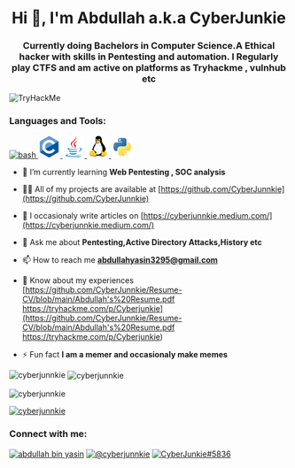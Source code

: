 <h1 align="center">Hi 👋, I'm Abdullah a.k.a CyberJunkie</h1>
<h3 align="center">Currently doing Bachelors in Computer Science.A Ethical hacker with skills in Pentesting and automation. I Regularly play CTFS and am active on platforms as Tryhackme , vulnhub etc</h3>

  <img src="https://tryhackme-badges.s3.amazonaws.com/Cyberjunkie.png" alt="TryHackMe">

<h3 align="left">Languages and Tools:</h3>
<p align="left"> <a href="https://www.gnu.org/software/bash/" target="_blank"> <img src="https://www.vectorlogo.zone/logos/gnu_bash/gnu_bash-icon.svg" alt="bash" width="40" height="40"/> </a> <a href="https://www.cprogramming.com/" target="_blank"> <img src="https://raw.githubusercontent.com/devicons/devicon/master/icons/c/c-original.svg" alt="c" width="40" height="40"/> </a> <a href="https://www.java.com" target="_blank"> <img src="https://raw.githubusercontent.com/devicons/devicon/master/icons/java/java-original.svg" alt="java" width="40" height="40"/> </a> <a href="https://www.linux.org/" target="_blank"> <img src="https://raw.githubusercontent.com/devicons/devicon/master/icons/linux/linux-original.svg" alt="linux" width="40" height="40"/> </a> <a href="https://www.python.org" target="_blank"> <img src="https://raw.githubusercontent.com/devicons/devicon/master/icons/python/python-original.svg" alt="python" width="40" height="40"/> </a> </p>

- 🌱 I’m currently learning **Web Pentesting , SOC analysis**

- 👨‍💻 All of my projects are available at [https://github.com/CyberJunnkie](https://github.com/CyberJunnkie)

- 📝 I occasionaly write articles on [https://cyberjunnkie.medium.com/](https://cyberjunnkie.medium.com/)

- 💬 Ask me about **Pentesting,Active Directory Attacks,History etc**

- 📫 How to reach me **abdullahyasin3295@gmail.com**

- 📄 Know about my experiences [https://github.com/CyberJunnkie/Resume-CV/blob/main/Abdullah's%20Resume.pdf https://tryhackme.com/p/Cyberjunkie](https://github.com/CyberJunnkie/Resume-CV/blob/main/Abdullah's%20Resume.pdf https://tryhackme.com/p/Cyberjunkie)

- ⚡ Fun fact **I am a memer and occasionaly make memes**

<p><img align="left" src="https://github-readme-stats.vercel.app/api/top-langs?username=cyberjunnkie&show_icons=true&locale=en&layout=compact" alt="cyberjunnkie" /></p>

<p>&nbsp;<img align="center" src="https://github-readme-stats.vercel.app/api?username=cyberjunnkie&show_icons=true&locale=en" alt="cyberjunnkie" /></p>

<p><img align="center" src="https://github-readme-streak-stats.herokuapp.com/?user=cyberjunnkie&" alt="cyberjunnkie" /></p>


<p align="left"> <a href="https://github.com/ryo-ma/github-profile-trophy"><img src="https://github-profile-trophy.vercel.app/?username=cyberjunnkie" alt="cyberjunnkie" /></a> </p>
<h3 align="left">Connect with me:</h3>
<p align="left">
<a href="https://linkedin.com/in/abdullah bin yasin" target="blank"><img align="center" src="https://raw.githubusercontent.com/rahuldkjain/github-profile-readme-generator/master/src/images/icons/Social/linked-in-alt.svg" alt="abdullah bin yasin" height="30" width="40" /></a>
<a href="https://medium.com/@cyberjunnkie" target="blank"><img align="center" src="https://raw.githubusercontent.com/rahuldkjain/github-profile-readme-generator/master/src/images/icons/Social/medium.svg" alt="@cyberjunnkie" height="30" width="40" /></a>
<a href="https://discord.gg/CyberJunkie#5836" target="blank"><img align="center" src="https://raw.githubusercontent.com/rahuldkjain/github-profile-readme-generator/master/src/images/icons/Social/discord.svg" alt="CyberJunkie#5836" height="30" width="40" /></a>
</p>


